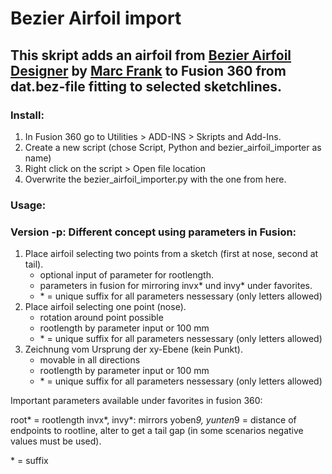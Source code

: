 # Bezier Airfoil import

## This skript adds an airfoil from [Bezier Airfoil Designer](https://tooomm.github.io/github-release-stats/?username=Marc-Frank&repository=BezierAirfoilDesigner) by [Marc Frank](https://github.com/marc-frank) to Fusion 360 from dat.bez-file fitting to selected sketchlines.

### **Install:**
1. In Fusion 360 go to Utilities > ADD-INS > Skripts and Add-Ins.
2. Create a new script (chose Script, Python and bezier_airfoil_importer as name)
3. Right click on the script > Open file location
4. Overwrite the bezier_airfoil_importer.py with the one from here.

### **Usage:**

### **Version -p: Different concept using parameters in Fusion:**

1. Place airfoil selecting two points from a sketch (first at nose, second at tail).
    - optional input of parameter for rootlength.
    - parameters in fusion for mirroring invx* und invy* under favorites.
    - \* = unique suffix for all parameters nessessary (only letters allowed)
2. Place airfoil selecting one point (nose).
    - rotation around point possible
    - rootlength by parameter input or 100 mm
    - \* = unique suffix for all parameters nessessary (only letters allowed)
3. Zeichnung vom Ursprung der xy-Ebene (kein Punkt).
    - movable in all directions
    - rootlength by parameter input or 100 mm
    - \* = unique suffix for all parameters nessessary (only letters allowed)

Important parameters available under favorites in fusion 360:

root* = rootlength
invx*, invy*: mirrors
yoben*9, yunten*9 = distance of endpoints to rootline, alter to get a tail gap (in some scenarios negative values must be used).

\* = suffix
